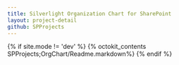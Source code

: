 ```yaml
---
title: Silverlight Organization Chart for SharePoint
layout: project-detail
github: SPProjects 
---
```


{% if site.mode != 'dev' %}
{% octokit_contents  SPProjects;OrgChart/Readme.markdown%}
{% endif %}